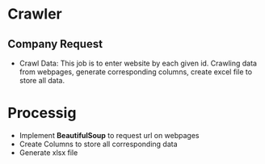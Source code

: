 # Crawler 
## Company Request

* Crawl Data: This job is to enter website by each given id. Crawling data from webpages, generate corresponding columns, create excel file to store all data.

# Processig
* Implement **BeautifulSoup** to request url on webpages
* Create Columns to store all corresponding data
* Generate xlsx file
